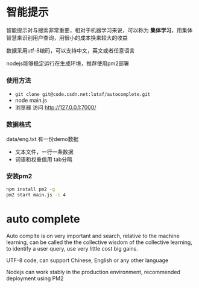 # 智能提示
智能提示对与搜索非常重要，相对于机器学习来说，可以称为 **集体学习**，用集体智慧来识别用户查询，用很小的成本换来较大的收益

数据采用utf-8编码，可以支持中文，英文或者任意语言

nodejs能够稳定运行在生成环境，推荐使用pm2部署


### 使用方法
- `git clone git@code.csdn.net:lutaf/autocomplete.git`
-  node main.js
-  浏览器 访问  http://127.0.0.1:7000/

### 数据格式
data/eng.txt 有一份demo数据
- 文本文件，一行一条数据
- 词语和权重值用 tab分隔

### 安装pm2

```bash
npm install pm2 -g
pm2 start main.js -i 4
``` 

# auto complete

Auto complte is on very important and search, relative to the machine learning, can be called the  the collective wisdom of the collective learning, to identify a user query, use very little cost big gains.

UTF-8 code, can support Chinese, English or any other language

Nodejs can work stably in the production environment,  recommended deployment using PM2
